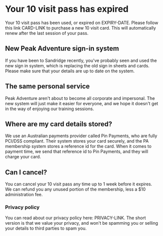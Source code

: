 # Your 10 visit pass has expired
Your 10 visit pass has been used, or expired on EXPIRY-DATE. Please follow this link CARD-LINK to purchase a new 10 visit card. This will automatically renew after the last session of your pass.

## New Peak Adventure sign-in system
If you have been to Sandridge recently, you've probably seen and used the new sign in system, which is replacing the old sign in sheets and cards. Please make sure that your details are up to date on the system. 

## The same personal service
Peak Adventure aren't about to become all corporate and impersonal. The new system will just make it easier for everyone, and we hope it doesn't get in the way of enjoying  our training sessions.

## Where are my card details stored?
We use an Australian payments provider called Pin Payments, who are fully PCI/DSS compliant. Their system stores your card securely, and the PA membership system stores a reference id for the card. When it comes to payment time, we send that reference id to Pin Payments, and they will charge your card.

## Can I cancel?
You can cancel your 10 visit pass any time up to 1 week before it expires. We can refund you any unused portion of the membership, less a $10 administration fee.

### Privacy policy
You can read about our privacy policy here: PRIVACY-LINK. The short version is that we value your privacy, and won't be spamming you or selling your details to third parties to spam you.


<!--stackedit_data:
eyJoaXN0b3J5IjpbMTMzMzA2MDgxMV19
-->